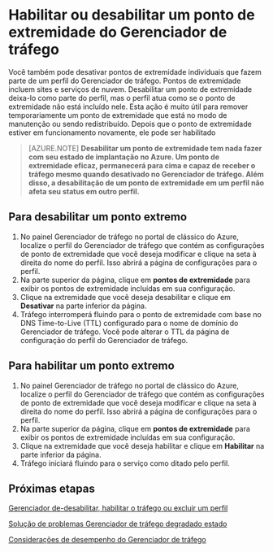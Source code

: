 <properties
   pageTitle="Habilitar ou desabilitar um ponto de extremidade do Gerenciador de tráfego | Microsoft Azure"
   description="Este artigo ajudará desabilitar ou habilitar seus pontos de extremidade de perfil do Gerenciador de tráfego."
   services="traffic-manager"
   documentationCenter="na"
   authors="sdwheeler"
   manager="carmonm"
   editor="tysonn" />
<tags
   ms.service="traffic-manager"
   ms.devlang="na"
   ms.topic="article"
   ms.tgt_pltfrm="na"
   ms.workload="infrastructure-services"
   ms.date="10/18/2016"
   ms.author="sewhee" />
<!-- repub for nofollow -->

# <a name="disable-or-enable-a-traffic-manager-endpoint"></a>Habilitar ou desabilitar um ponto de extremidade do Gerenciador de tráfego

Você também pode desativar pontos de extremidade individuais que fazem parte de um perfil do Gerenciador de tráfego. Pontos de extremidade incluem sites e serviços de nuvem. Desabilitar um ponto de extremidade deixa-lo como parte do perfil, mas o perfil atua como se o ponto de extremidade não está incluído nele. Esta ação é muito útil para remover temporariamente um ponto de extremidade que está no modo de manutenção ou sendo redistribuído. Depois que o ponto de extremidade estiver em funcionamento novamente, ele pode ser habilitado

>[AZURE.NOTE] **Desabilitar um ponto de extremidade tem nada fazer com seu estado de implantação no Azure. Um ponto de extremidade eficaz, permanecerá para cima e capaz de receber o tráfego mesmo quando desativado no Gerenciador de tráfego. Além disso, a desabilitação de um ponto de extremidade em um perfil não afeta seu status em outro perfil.**

## <a name="to-disable-an-endpoint"></a>Para desabilitar um ponto extremo

1. No painel Gerenciador de tráfego no portal de clássico do Azure, localize o perfil do Gerenciador de tráfego que contém as configurações de ponto de extremidade que você deseja modificar e clique na seta à direita do nome do perfil. Isso abrirá a página de configurações para o perfil.
1. Na parte superior da página, clique em **pontos de extremidade** para exibir os pontos de extremidade incluídas em sua configuração.
1. Clique na extremidade que você deseja desabilitar e clique em **Desativar** na parte inferior da página.
1. Tráfego interromperá fluindo para o ponto de extremidade com base no DNS Time-to-Live (TTL) configurado para o nome de domínio do Gerenciador de tráfego. Você pode alterar o TTL da página de configuração do perfil do Gerenciador de tráfego.

## <a name="to-enable-an-endpoint"></a>Para habilitar um ponto extremo


1. No painel Gerenciador de tráfego no portal de clássico do Azure, localize o perfil do Gerenciador de tráfego que contém as configurações de ponto de extremidade que você deseja modificar e clique na seta à direita do nome do perfil. Isso abrirá a página de configurações para o perfil.
1. Na parte superior da página, clique em **pontos de extremidade** para exibir os pontos de extremidade incluídas em sua configuração.
1. Clique na extremidade que você deseja habilitar e clique em **Habilitar** na parte inferior da página.
1. Tráfego iniciará fluindo para o serviço como ditado pelo perfil.

## <a name="next-steps"></a>Próximas etapas

[Gerenciador de-desabilitar, habilitar o tráfego ou excluir um perfil](disable-enable-or-delete-a-profile.md)

[Solução de problemas Gerenciador de tráfego degradado estado](traffic-manager-troubleshooting-degraded.md)

[Considerações de desempenho do Gerenciador de tráfego](traffic-manager-performance-considerations.md)